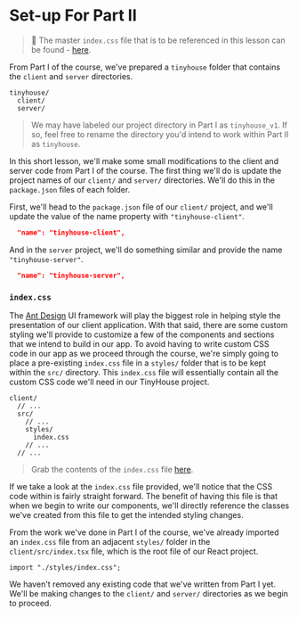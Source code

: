 # Set-up For Part II

> 📝 The master `index.css` file that is to be referenced in this lesson can be found - [here](https://gist.github.com/djirdehh/3c550d5db67f0f5ca39d170eee61f4e4).

From Part I of the course, we've prepared a `tinyhouse` folder that contains the `client` and `server` directories.

```shell
tinyhouse/
  client/
  server/
```

> We may have labeled our project directory in Part I as `tinyhouse_v1`. If so, feel free to rename the directory you'd intend to work within Part II as `tinyhouse`.

In this short lesson, we'll make some small modifications to the client and server code from Part I of the course. The first thing we'll do is update the project names of our `client/` and `server/` directories. We'll do this in the `package.json` files of each folder.

First, we'll head to the `package.json` file of our `client/` project, and we'll update the value of the name property with `"tinyhouse-client"`.

```json
  "name": "tinyhouse-client",
```

And in the `server` project, we'll do something similar and provide the name `"tinyhouse-server"`.

```json
  "name": "tinyhouse-server",
```

### `index.css`

The [Ant Design](https://ant.design/) UI framework will play the biggest role in helping style the presentation of our client application. With that said, there are some custom styling we'll provide to customize a few of the components and sections that we intend to build in our app. To avoid having to write custom CSS code in our app as we proceed through the course, we're simply going to place a pre-existing `index.css` file in a `styles/` folder that is to be kept within the `src/` directory. This `index.css` file will essentially contain all the custom CSS code we'll need in our TinyHouse project.

```shell
client/
  // ...
  src/
    // ...
    styles/
      index.css
    // ...
  // ...
```

> Grab the contents of the `index.css` file [here](https://gist.github.com/djirdehh/3c550d5db67f0f5ca39d170eee61f4e4).

If we take a look at the `index.css` file provided, we'll notice that the CSS code within is fairly straight forward. The benefit of having this file is that when we begin to write our components, we'll directly reference the classes we've created from this file to get the intended styling changes.

From the work we've done in Part I of the course, we've already imported an `index.css` file from an adjacent `styles/` folder in the `client/src/index.tsx` file, which is the root file of our React project.

```tsx
import "./styles/index.css";
```

We haven't removed any existing code that we've written from Part I yet. We'll be making changes to the `client/` and `server/` directories as we begin to proceed.
